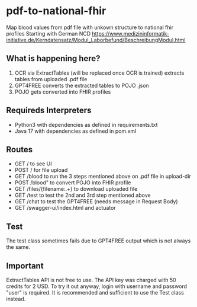 # pdf-to-national-fhir
Map blood values from pdf file with unkown structure to national fhir profiles
Starting with German NCD https://www.medizininformatik-initiative.de/Kerndatensatz/Modul_Laborbefund/BeschreibungModul.html

## What is happening here?

1. OCR via ExtractTables (will be replaced once OCR is trained) extracts tables from uploaded .pdf file
2. GPT4FREE converts the extracted tables to POJO .json
3. POJO gets converted into FHIR profiles

## Requireds Interpreters

- Python3 with dependencies as defined in requirements.txt
- Java 17 with dependencies as defined in pom.xml

## Routes

- GET / to see UI
- POST / for file upload
- GET /blood to run the 3 steps mentioned above on .pdf file in upload-dir
- POST /blood" to convert POJO into FHIR profile
- GET /files/{filename:.+} to download uploaded file
- GET /test to test the 2nd and 3rd step mentioned above
- GET /chat to test the GPT4FREE (needs message in Request Body)
- GET /swagger-ui/index.html and actuator


## Test

The test class sometimes fails due to GPT4FREE output which is not always the same. 

## Important

ExtractTables API is not free to use. The API key was charged with 50 credits for 2 USD. 
To try it out anyway, login with username and password "user" is required. It is recommended and sufficient to use the Test class instead.
